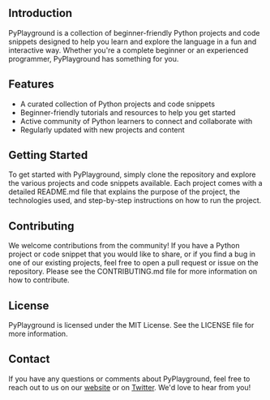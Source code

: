## Introduction

PyPlayground is a collection of beginner-friendly Python projects and code snippets designed to help you learn and explore the language in a fun and interactive way. Whether you're a complete beginner or an experienced programmer, PyPlayground has something for you.

## Features

- A curated collection of Python projects and code snippets
- Beginner-friendly tutorials and resources to help you get started
- Active community of Python learners to connect and collaborate with
- Regularly updated with new projects and content

## Getting Started

To get started with PyPlayground, simply clone the repository and explore the various projects and code snippets available. Each project comes with a detailed README.md file that explains the purpose of the project, the technologies used, and step-by-step instructions on how to run the project.

## Contributing

We welcome contributions from the community! If you have a Python project or code snippet that you would like to share, or if you find a bug in one of our existing projects, feel free to open a pull request or issue on the repository. Please see the CONTRIBUTING.md file for more information on how to contribute.

## License

PyPlayground is licensed under the MIT License. See the LICENSE file for more information.

## Contact

If you have any questions or comments about PyPlayground, feel free to reach out to us on our [website](https://pyplayground.com) or on [Twitter](https://twitter.com/pyplayground). We'd love to hear from you!
